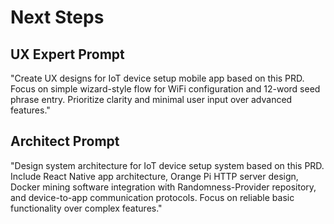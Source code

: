 # Next Steps

## UX Expert Prompt
"Create UX designs for IoT device setup mobile app based on this PRD. Focus on simple wizard-style flow for WiFi configuration and 12-word seed phrase entry. Prioritize clarity and minimal user input over advanced features."

## Architect Prompt
"Design system architecture for IoT device setup system based on this PRD. Include React Native app architecture, Orange Pi HTTP server design, Docker mining software integration with Randomness-Provider repository, and device-to-app communication protocols. Focus on reliable basic functionality over complex features."